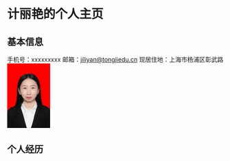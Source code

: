 # 计丽艳的个人主页

## 基本信息

手机号：xxxxxxxxx     邮箱：jiliyan@tongjiedu.cn     现居住地：上海市杨浦区彰武路                            <img src=".\img\证件照.jpg" width="100;" />



## 个人经历  



